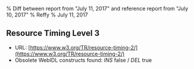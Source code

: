 % Diff between report from "July 11, 2017" and reference report from "July 10, 2017"
% Reffy
% July 11, 2017

## Resource Timing Level 3

- URL: [https://www.w3.org/TR/resource-timing-2/](https://www.w3.org/TR/resource-timing-2/)
- Obsolete WebIDL constructs found: *INS* false / *DEL* true


